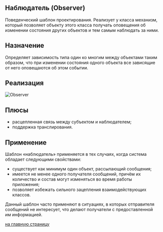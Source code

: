 Наблюдатель (Observer)
-------------------------
  Поведенческий шаблон проектирования. Реализует у класса механизм, который позволяет объекту этого класса получать 
  оповещения об изменении состояния других объектов и тем самым наблюдать за ними.
  
Назначение
-------------------------
 Определяет зависимость типа один ко многим между объектами таким образом, 
 что при изменении состояния одного объекта все зависящие от него оповещаются об этом событии.
 
 Реализация
 -------------------------
 ![Observer](https://upload.wikimedia.org/wikipedia/commons/8/8a/Observer_UML.png)

Плюсы
-------------------------
 - расцепленная связь между субъектом  и наблюдателем;
 - поддержка транслирования.
 
 Применение
 -------------------------
 Шаблон «наблюдатель» применяется в тех случаях, когда система обладает следующими свойствами:
 - существует как минимум один объект, рассылающий сообщения;
 - имеется не менее одного получателя сообщений, причём их количество и состав могут изменяться во время работы 
 приложения;
 - позволяет избежать сильного зацепления взаимодействующих классов.
 
 Данный шаблон часто применяют в ситуациях, в которых отправителя сообщений не интересует, 
 что делают получатели с предоставленной им информацией.

 [на главную страницу](https://github.com/EvgeniyShipov/patterns)